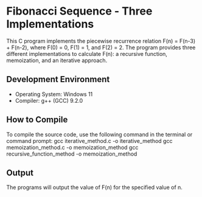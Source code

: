 # Fibonacci Sequence - Three Implementations

This C program implements the piecewise recurrence relation F(n) = F(n-3) + F(n-2), where F(0) = 0, F(1) = 1, and F(2) = 2. The program provides three different implementations to calculate F(n): a recursive function, memoization, and an iterative approach.

## Development Environment

- Operating System: Windows 11
- Compiler: g++ (GCC) 9.2.0

## How to Compile

To compile the source code, use the following command in the terminal or command prompt:
gcc iterative_method.c -o iterative_method
gcc memoization_method.c -o memoization_method
gcc recursive_function_method -o memoization_method

## Output

The programs will output the value of F(n) for the specified value of n.

